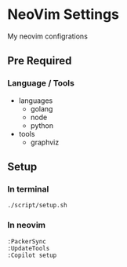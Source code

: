 # NeoVim Settings

My neovim configrations

## Pre Required

### Language / Tools

- languages
  - golang
  - node
  - python
- tools
  - graphviz

## Setup

### In terminal

```console
./script/setup.sh
```

### In neovim

```vim
:PackerSync
:UpdateTools
:Copilot setup
```
